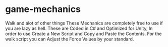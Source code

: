 # game-mechanics
Walk and alot of other things
These Mechanics are completely free to use if you are lazy as hell.
These are Coded in C# and Optimized for Unity, In order to use Create a New Script and Copy and Paste the Contents.
For the walk script you can Adjust the Force Values by your standard.

